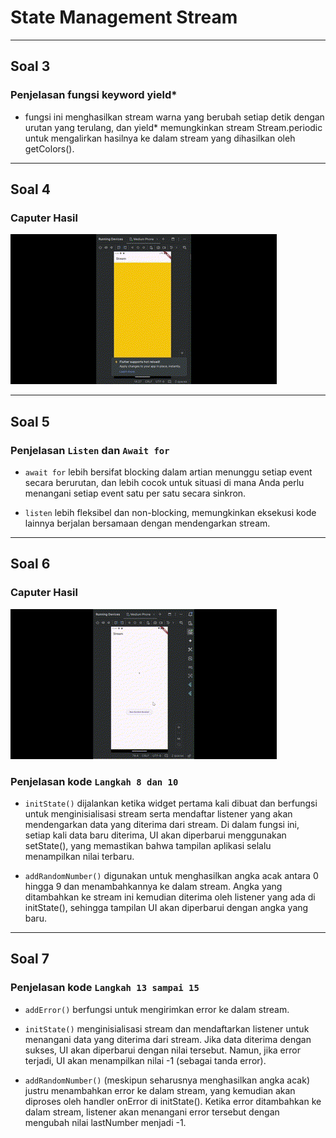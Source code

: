 # State Management Stream

---

## Soal 3

### Penjelasan fungsi keyword yield\*

- fungsi ini menghasilkan stream warna yang berubah setiap detik dengan urutan yang terulang, dan yield\* memungkinkan stream Stream.periodic untuk mengalirkan hasilnya ke dalam stream yang dihasilkan oleh getColors().

---

## Soal 4

### Caputer Hasil

![Capture Hasil Praktikum Soal 2](./assets/soal4.gif)

---

## Soal 5

### Penjelasan `Listen` dan `Await for`

- `await for` lebih bersifat blocking dalam artian menunggu setiap event secara berurutan, dan lebih cocok untuk situasi di mana Anda perlu menangani setiap event satu per satu secara sinkron.

- `listen` lebih fleksibel dan non-blocking, memungkinkan eksekusi kode lainnya berjalan bersamaan dengan mendengarkan stream.

---

## Soal 6

### Caputer Hasil

![Capture Hasil Praktikum Soal 2](./assets/soal6.gif)

### Penjelasan kode `Langkah 8 dan 10`

- `initState()` dijalankan ketika widget pertama kali dibuat dan berfungsi untuk menginisialisasi stream serta mendaftar listener yang akan mendengarkan data yang diterima dari stream. Di dalam fungsi ini, setiap kali data baru diterima, UI akan diperbarui menggunakan setState(), yang memastikan bahwa tampilan aplikasi selalu menampilkan nilai terbaru.

- `addRandomNumber()` digunakan untuk menghasilkan angka acak antara 0 hingga 9 dan menambahkannya ke dalam stream. Angka yang ditambahkan ke stream ini kemudian diterima oleh listener yang ada di initState(), sehingga tampilan UI akan diperbarui dengan angka yang baru.

---

## Soal 7

### Penjelasan kode `Langkah 13 sampai 15`

- `addError()` berfungsi untuk mengirimkan error ke dalam stream.

- `initState()` menginisialisasi stream dan mendaftarkan listener untuk menangani data yang diterima dari stream. Jika data diterima dengan sukses, UI akan diperbarui dengan nilai tersebut. Namun, jika error terjadi, UI akan menampilkan nilai -1 (sebagai tanda error).

- `addRandomNumber()` (meskipun seharusnya menghasilkan angka acak) justru menambahkan error ke dalam stream, yang kemudian akan diproses oleh handler onError di initState(). Ketika error ditambahkan ke dalam stream, listener akan menangani error tersebut dengan mengubah nilai lastNumber menjadi -1.
